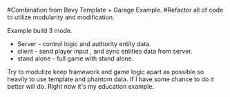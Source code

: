 #Combination from Bevy Template + Garage Example.
#Refactor all of code to utilize modularity and modification.

Example build 3 mode.
+ Server - control logic and authority entity data.
+ client - send player input , and sync entities data from server.
+ stand alone - full game with stand alone.

Try to modulize keep framework and game logic apart as possible so heavily to use template and phantom data.
If I have some chance to do it better will do. Right now it's my education example.

